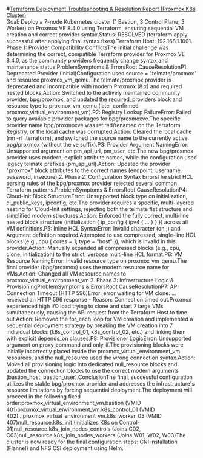 #<ins>Terraform Deployment Troubleshooting & Resolution Report (Proxmox K8s Cluster)</ins> <br/>                              Goal: Deploy a 7-node Kubernetes cluster (1 Bastion, 3 Control Plane, 3 Worker) on Proxmox VE 8.4.0 using Terraform,   ensuring sequential VM creation and correct provider syntax.Status: RESOLVED (terraform apply successful after applying final syntax fixes).Terraform Host: 192.168.1.1001. Phase 1: Provider Compatibility ConflictsThe initial challenge was determining the correct, compatible Terraform provider for Proxmox VE 8.4.0, as the community providers frequently change syntax and maintenance status.ProblemSymptoms & ErrorsRoot CauseResolutionP1: Deprecated Provider (Initial)Configuration used source = "telmate/proxmox" and resource proxmox_vm_qemu.The telmate/proxmox provider is deprecated and incompatible with modern Proxmox (8.x) and required nested blocks.Action: Switched to the actively maintained community provider, bpg/proxmox, and updated the required_providers block and resource type to proxmox_vm_qemu (later confirmed proxmox_virtual_environment_vm).P2: Registry Lookup FailureError: Failed to query available provider packages for bpg/proxmoxve.The specific provider name bpg/proxmoxve was retired/renamed on the Terraform Registry, or the local cache was corrupted.Action: Cleared the local cache (rm -rf .terraform), and switched the source name to the currently active bpg/proxmox (without the ve suffix).P3: Provider Argument NamingError: Unsupported argument on pm_api_url, pm_user, etc.The new bpg/proxmox provider uses modern, explicit attribute names, while the configuration used legacy telmate prefixes (pm_api_url).Action: Updated the provider "proxmox" block attributes to the correct names (endpoint, username, password, insecure).2. Phase 2: Configuration Syntax ErrorsThe strict HCL parsing rules of the bpg/proxmox provider rejected several common Terraform patterns.ProblemSymptoms & ErrorsRoot CauseResolutionP4: Cloud-Init Block StructureError: Unsupported block type on initialization, ci_public_keys, ipconfig, etc.The provider requires a specific, multi-layered nesting for Cloud-Init settings, rejecting both the telmate flat structure and simplified modern structures.Action: Enforced the fully correct, multi-line nested block structure (initialization { ip_config { ipv4 { ... } } }) across all VM definitions.P5: Inline HCL SyntaxError: Invalid character (on ;) and Argument definition required.Attempted to use compressed, single-line HCL blocks (e.g., cpu { cores = 1; type = "host" }), which is invalid in this provider.Action: Manually expanded all compressed blocks (e.g., cpu, clone, initialization) to the strict, verbose multi-line HCL format.P6: VM Resource NamingError: Invalid resource type on proxmox_vm_qemu.The final provider (bpg/proxmox) uses the modern resource name for VMs.Action: Changed all VM resource names to proxmox_virtual_environment_vm.3. Phase 3: Infrastructure Logic & ProvisioningProblemSymptoms & ErrorsRoot CauseResolutionP7: API Connection Timeout (HTTP 596)Error: error waiting for VM clone: ... received an HTTP 596 response - Reason: Connection timed out.Proxmox experienced high I/O load trying to clone and start 7 large VMs simultaneously, causing the API request from the Terraform Host to time out.Action: Removed the for_each loop for VM creation and implemented a sequential deployment strategy by breaking the VM creation into 7 individual blocks (k8s_control_01, k8s_control_02, etc.) and linking them with explicit depends_on clauses.P8: Provisioner LogicError: Unsupported argument on proxy_command and only_if.The provisioning blocks were initially incorrectly placed inside the proxmox_virtual_environment_vm resources, and the null_resource used the wrong connection syntax.Action: Moved all provisioning logic into dedicated null_resource blocks and updated the connection blocks to use the correct modern arguments (bastion_host, bastion_user).ConclusionThe final, successful configuration utilizes the stable bpg/proxmox provider and addresses the infrastructure's resource limitations by forcing sequential deployment.The deployment will proceed in the following fixed order:proxmox_virtual_environment_vm.bastion (VMID 401)proxmox_virtual_environment_vm.k8s_control_01 (VMID 402)...proxmox_virtual_environment_vm.k8s_worker_03 (VMID 407)null_resource.k8s_init (Initializes K8s on Control-01)null_resource.k8s_join_nodes_controls (Joins C02, C03)null_resource.k8s_join_nodes_workers (Joins W01, W02, W03)The cluster is now ready for the final configuration steps: CNI installation (Flannel) and NFS CSI deployment using Helm.
